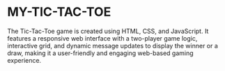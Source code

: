 # MY-TIC-TAC-TOE

The Tic-Tac-Toe game is created using HTML, CSS, and JavaScript. It 
features a responsive web interface with a two-player game logic, 
interactive grid, and dynamic message updates to display the winner or a
 draw, making it a user-friendly and engaging web-based gaming 
experience.
